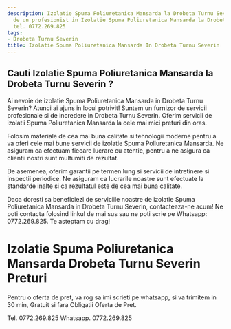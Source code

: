```yaml
---
description: Izolatie Spuma Poliuretanica Mansarda la Drobeta Turnu Severin ? Ai nevoie
  de un profesionist in Izolatie Spuma Poliuretanica Mansarda la Drobeta Turnu Severin.
  tel. 0772.269.825
tags:
- Drobeta Turnu Severin
title: Izolatie Spuma Poliuretanica Mansarda In Drobeta Turnu Severin
---
```



## Cauti Izolatie Spuma Poliuretanica Mansarda la Drobeta Turnu Severin ?

Ai nevoie de izolatie Spuma Poliuretanica Mansarda in Drobeta Turnu Severin? 
Atunci ai ajuns in locul potrivit! Suntem un furnizor de servicii profesionale si de incredere in Drobeta Turnu Severin. Oferim servicii de izolatii Spuma Poliuretanica Mansarda la cele mai mici preturi din oras.

Folosim materiale de cea mai buna calitate si tehnologii moderne pentru a va oferi cele mai bune servicii de izolatie Spuma Poliuretanica Mansarda. Ne asiguram ca efectuam fiecare lucrare cu atentie, pentru a ne asigura ca clientii nostri sunt multumiti de rezultat.

De asemenea, oferim garantii pe termen lung si servicii de intretinere si inspectii periodice. Ne asiguram ca lucrarile noastre sunt efectuate la standarde inalte si ca rezultatul este de cea mai buna calitate.

Daca doresti sa beneficiezi de serviciile noastre de izolatie Spuma Poliuretanica Mansarda in Drobeta Turnu Severin, contacteaza-ne acum! Ne poti contacta folosind linkul de mai sus sau ne poti scrie pe Whatsapp: 0772.269.825. Te asteptam cu drag!

# Izolatie Spuma Poliuretanica Mansarda Drobeta Turnu Severin Preturi
Pentru o oferta de pret, va rog sa imi scrieti pe whatsapp, si va trimitem in 30 min, Gratuit si fara Obligatii Oferta de Pret.

Tel. 0772.269.825
Whatsapp. 0772.269.825